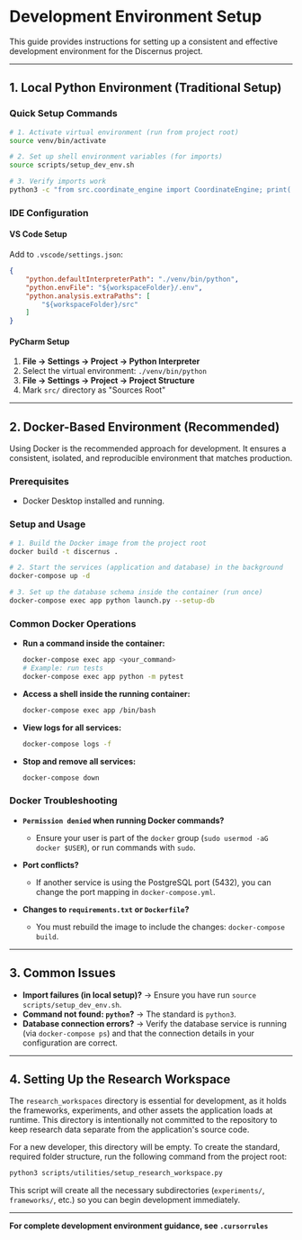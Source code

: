 # Development Environment Setup

This guide provides instructions for setting up a consistent and effective development environment for the Discernus project.

---

## 1. Local Python Environment (Traditional Setup)

### Quick Setup Commands

```bash
# 1. Activate virtual environment (run from project root)
source venv/bin/activate

# 2. Set up shell environment variables (for imports)
source scripts/setup_dev_env.sh

# 3. Verify imports work
python3 -c "from src.coordinate_engine import CoordinateEngine; print('✅ Imports working!')"
```

### IDE Configuration

#### VS Code Setup
Add to `.vscode/settings.json`:
```json
{
    "python.defaultInterpreterPath": "./venv/bin/python",
    "python.envFile": "${workspaceFolder}/.env",
    "python.analysis.extraPaths": [
        "${workspaceFolder}/src"
    ]
}
```

#### PyCharm Setup
1.  **File → Settings → Project → Python Interpreter**
2.  Select the virtual environment: `./venv/bin/python`
3.  **File → Settings → Project → Project Structure**
4.  Mark `src/` directory as "Sources Root"

---

## 2. Docker-Based Environment (Recommended)

Using Docker is the recommended approach for development. It ensures a consistent, isolated, and reproducible environment that matches production.

### Prerequisites
- Docker Desktop installed and running.

### Setup and Usage

```bash
# 1. Build the Docker image from the project root
docker build -t discernus .

# 2. Start the services (application and database) in the background
docker-compose up -d

# 3. Set up the database schema inside the container (run once)
docker-compose exec app python launch.py --setup-db
```

### Common Docker Operations

-   **Run a command inside the container:**
    ```bash
    docker-compose exec app <your_command>
    # Example: run tests
    docker-compose exec app python -m pytest
    ```

-   **Access a shell inside the running container:**
    ```bash
    docker-compose exec app /bin/bash
    ```

-   **View logs for all services:**
    ```bash
    docker-compose logs -f
    ```

-   **Stop and remove all services:**
    ```bash
    docker-compose down
    ```

### Docker Troubleshooting

-   **`Permission denied` when running Docker commands?**
    -   Ensure your user is part of the `docker` group (`sudo usermod -aG docker $USER`), or run commands with `sudo`.

-   **Port conflicts?**
    -   If another service is using the PostgreSQL port (5432), you can change the port mapping in `docker-compose.yml`.

-   **Changes to `requirements.txt` or `Dockerfile`?**
    -   You must rebuild the image to include the changes: `docker-compose build`.

---

## 3. Common Issues

-   **Import failures (in local setup)?** → Ensure you have run `source scripts/setup_dev_env.sh`.
-   **Command not found: `python`?** → The standard is `python3`.
-   **Database connection errors?** → Verify the database service is running (via `docker-compose ps`) and that the connection details in your configuration are correct.

---

## 4. Setting Up the Research Workspace

The `research_workspaces` directory is essential for development, as it holds the frameworks, experiments, and other assets the application loads at runtime. This directory is intentionally not committed to the repository to keep research data separate from the application's source code.

For a new developer, this directory will be empty. To create the standard, required folder structure, run the following command from the project root:

```bash
python3 scripts/utilities/setup_research_workspace.py
```

This script will create all the necessary subdirectories (`experiments/`, `frameworks/`, etc.) so you can begin development immediately.

---

**For complete development environment guidance, see `.cursorrules`** 